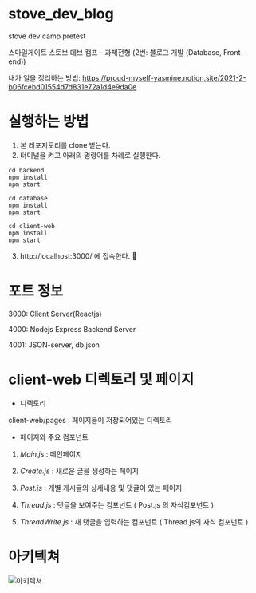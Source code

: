 # stove_dev_blog
stove dev camp pretest

스마일게이트 스토브 데브 캠프 - 과제전형 (2번: 블로그 개발 (Database, Front-end))


내가 일을 정리하는 방법: https://proud-myself-yasmine.notion.site/2021-2-b06fcebd01554d7d831e72a1d4e9da0e

# 실행하는 방법
1. 본 레포지토리를 clone 받는다.
2. 터미널을 켜고 아래의 명령어를 차례로 실행한다.
```
cd backend
npm install
npm start

cd database
npm install
npm start

cd client-web 
npm install
npm start

```
3. http://localhost:3000/ 에 접속한다. 🥳

# 포트 정보
3000: Client Server(Reactjs)

4000: Nodejs Express Backend Server

4001: JSON-server, db.json


# client-web 디렉토리 및 페이지

- 디렉토리

client-web/pages : 페이지들이 저장되어있는 디렉토리

- 페이지와 주요 컴포넌트

1. *Main.js* : 메인페이지

2. *Create.js* : 새로운 글을 생성하는 페이지

3. *Post.js* : 개별 게시글의 상세내용 및 댓글이 있는 페이지

4. *Thread.js* : 댓글을 보여주는 컴포넌트 ( Post.js 의 자식컴포넌트 )

5. *ThreadWrite.js* : 새 댓글을 입력하는 컴포넌트 ( Thread.js의 자식 컴포넌트 )


# 아키텍쳐

![아키텍쳐](https://user-images.githubusercontent.com/48500209/140417964-d4ba67ae-c073-406f-8aed-d9d3cca2b8b0.png)


